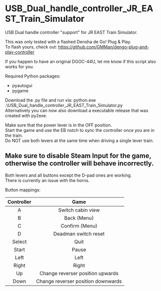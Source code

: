 # USB_Dual_handle_controller_JR_EAST_Train_Simulator
USB Dual handle controller "support" for JR EAST Train Simulator.  
  
This was only tested with a flashed Densha de Go! Plug & Play.  
To flash yours, check out: https://github.com/GMMan/dengo-plug-and-play-controller  

If you happen to have an original DGOC-44U, let me know if this script also works for you.  
  
Required Python packages:  
- pyautogui  
- pygame  

Download the .py file and run via: python.exe .\USB_Dual_handle_controller_JR_EAST_Train_Simulator.py  
Alternatively you can now also download a executable release that was created with py2exe.  

Make sure that the power lever is in the OFF position.                              
Start the game and use the EB notch to sync the controller once you are in the train.  
Do NOT use both levers at the same time when driving a single lever train.  
  
## Make sure to disable Steam Input for the game, otherwise the controller will behave incorrectly.  

Both levers and all buttons except the D-pad ones are working.  
There is currently an issue with the horns.  
  
Button mappings:
 

| Controller  | Game |
| :-------------: | :-------------: |
| A  | Switch cabin view  |
| B  | Back (Menu)  |
| C  | Confirm (Menu)  |
| D  | Deadman switch reset  |
| Select  | Quit |
| Start  | Pause  | 
| Left  | Left  | 
| Right  | Right  | 
| Up  | Change reverser position upwards  | 
| Down  | Change reverser position downwards  | 

